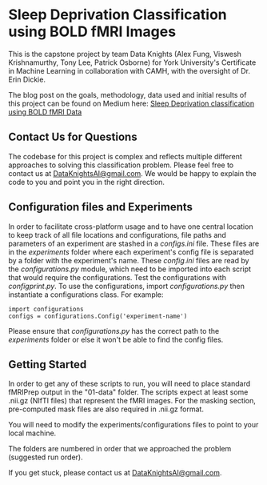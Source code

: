 # Sleep Deprivation Classification using BOLD fMRI Images
This is the capstone project by team Data Knights (Alex Fung, Viswesh Krishnamurthy, Tony Lee, Patrick Osborne) for York University's Certificate in Machine Learning in collaboration with CAMH, with the oversight of Dr. Erin Dickie.

The blog post on the goals, methodology, data used and initial results of this project can be found on Medium here: [Sleep Deprivation classification using BOLD fMRI Data](https://medium.com/@visweshkris/sleep-deprivation-classification-using-bold-fmri-data-9cb762720131)

## Contact Us for Questions

The codebase for this project is complex and reflects multiple different approaches to solving this classification problem. Please feel free to contact us at DataKnightsAI@gmail.com. We would be happy to explain the code to you and point you in the right direction.

## Configuration files and Experiments
In order to facilitate cross-platform usage and to have one central location to keep track of all file locations and configurations, file paths and parameters of an experiment are stashed in a *configs.ini* file. These files are in the *experiments* folder where each experiment's config file is separated by a folder with the experiment's name. These *config.ini* files are read by the *configurations.py* module, which need to be imported into each script that would require the configurations. Test the configurations with *configprint.py*. To use the configurations, import *configurations.py* then instantiate a configurations class. For example: 

    import configurations
    configs = configurations.Config('experiment-name')

Please ensure that *configurations.py* has the correct path to the *experiments* folder or else it won't be able to find the config files.

## Getting Started

In order to get any of these scripts to run, you will need to place standard fMRIPrep output in the "01-data" folder. The scripts expect at least some .nii.gz (NIfTI files) that represent the fMRI images. For the masking section, pre-computed mask files are also required in .nii.gz format.

You will need to modify the experiments/configurations files to point to your local machine.

The folders are numbered in order that we approached the problem (suggested run order).

If you get stuck, please contact us at DataKnightsAI@gmail.com.